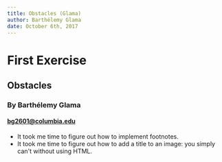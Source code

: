 ```yaml
---
title: Obstacles (Glama)
author: Barthélemy Glama
date: October 6th, 2017
---
```


# First Exercise

## Obstacles

### By Barthélemy Glama

#### bg2601@columbia.edu

- It took me time to figure out how to implement footnotes.
- It took me time to figure out how to add a title to an image: you simply can't without using HTML.
